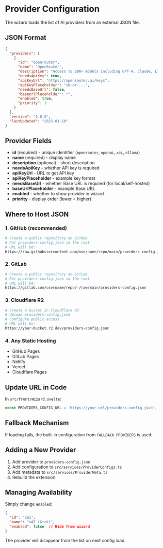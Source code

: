 # Provider Configuration

The wizard loads the list of AI providers from an external JSON file.

## JSON Format

```json
{
  "providers": [
    {
      "id": "openrouter",
      "name": "OpenRouter",
      "description": "Access to 200+ models including GPT-4, Claude, Llama",
      "needsApiKey": true,
      "apiKeyUrl": "https://openrouter.ai/keys",
      "apiKeyPlaceholder": "sk-or-...",
      "needsBaseUrl": false,
      "baseUrlPlaceholder": "",
      "enabled": true,
      "priority": 1
    }
  ],
  "version": "1.0.0",
  "lastUpdated": "2025-01-10"
}
```

## Provider Fields

- **id** (required) - unique identifier (`openrouter`, `openai`, `xai`, `ollama`)
- **name** (required) - display name
- **description** (optional) - short description
- **needsApiKey** - whether API key is required
- **apiKeyUrl** - URL to get API key
- **apiKeyPlaceholder** - example key format
- **needsBaseUrl** - whether Base URL is required (for local/self-hosted)
- **baseUrlPlaceholder** - example Base URL
- **enabled** - whether to show provider in wizard
- **priority** - display order (lower = higher)

## Where to Host JSON

### 1. GitHub (recommended)

```bash
# Create a public repository on GitHub
# Put providers-config.json in the root
# URL will be:
https://raw.githubusercontent.com/username/repo/main/providers-config.json
```

### 2. GitLab

```bash
# Create a public repository on GitLab
# Put providers-config.json in the root
# URL will be:
https://gitlab.com/username/repo/-/raw/main/providers-config.json
```

### 3. Cloudflare R2

```bash
# Create a bucket in Cloudflare R2
# Upload providers-config.json
# Configure public access
# URL will be:
https://your-bucket.r2.dev/providers-config.json
```

### 4. Any Static Hosting

- GitHub Pages
- GitLab Pages
- Netlify
- Vercel
- Cloudflare Pages

## Update URL in Code

In `src/front/Wizard.svelte`:

```typescript
const PROVIDERS_CONFIG_URL = 'https://your-url/providers-config.json';
```

## Fallback Mechanism

If loading fails, the built-in configuration from `FALLBACK_PROVIDERS` is used.

## Adding a New Provider

1. Add provider to `providers-config.json`
2. Add configuration to `src/services/ProviderConfigs.ts`
3. Add metadata to `src/services/ProviderMeta.ts`
4. Rebuild the extension

## Managing Availability

Simply change `enabled`:

```json
{
  "id": "xai",
  "name": "xAI (Grok)",
  "enabled": false  // Hide from wizard
}
```

The provider will disappear from the list on next config load.


